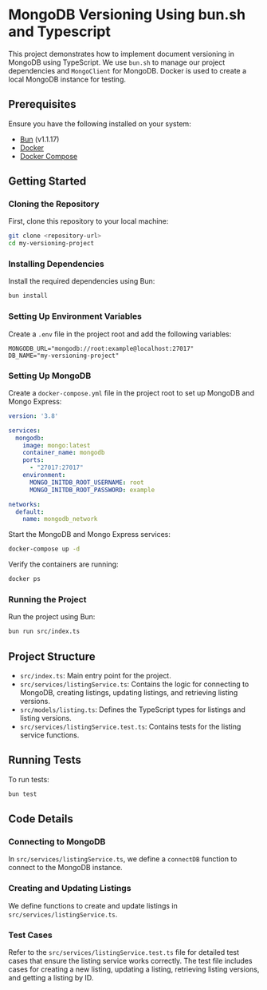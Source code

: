 # MongoDB Versioning Using bun.sh and Typescript

This project demonstrates how to implement document versioning in MongoDB using TypeScript. We use `bun.sh` to manage our project dependencies and `MongoClient` for MongoDB. Docker is used to create a local MongoDB instance for testing.

## Prerequisites

Ensure you have the following installed on your system:

- [Bun](https://bun.sh) (v1.1.17)
- [Docker](https://www.docker.com/)
- [Docker Compose](https://docs.docker.com/compose/)

## Getting Started

### Cloning the Repository

First, clone this repository to your local machine:

```bash
git clone <repository-url>
cd my-versioning-project
```

### Installing Dependencies

Install the required dependencies using Bun:

```bash
bun install
```

### Setting Up Environment Variables

Create a `.env` file in the project root and add the following variables:

```dotenv
MONGODB_URL="mongodb://root:example@localhost:27017"
DB_NAME="my-versioning-project"
```

### Setting Up MongoDB

Create a `docker-compose.yml` file in the project root to set up MongoDB and Mongo Express:

```yaml
version: '3.8'

services:
  mongodb:
    image: mongo:latest
    container_name: mongodb
    ports:
      - "27017:27017"
    environment:
      MONGO_INITDB_ROOT_USERNAME: root
      MONGO_INITDB_ROOT_PASSWORD: example

networks:
  default:
    name: mongodb_network
```

Start the MongoDB and Mongo Express services:

```bash
docker-compose up -d
```

Verify the containers are running:

```bash
docker ps
```

### Running the Project

Run the project using Bun:

```bash
bun run src/index.ts
```

## Project Structure

- `src/index.ts`: Main entry point for the project.
- `src/services/listingService.ts`: Contains the logic for connecting to MongoDB, creating listings, updating listings, and retrieving listing versions.
- `src/models/listing.ts`: Defines the TypeScript types for listings and listing versions.
- `src/services/listingService.test.ts`: Contains tests for the listing service functions.

## Running Tests

To run tests:

```bash
bun test
```

## Code Details

### Connecting to MongoDB

In `src/services/listingService.ts`, we define a `connectDB` function to connect to the MongoDB instance.

### Creating and Updating Listings

We define functions to create and update listings in `src/services/listingService.ts`.

### Test Cases

Refer to the `src/services/listingService.test.ts` file for detailed test cases that ensure the listing service works correctly. The test file includes cases for creating a new listing, updating a listing, retrieving listing versions, and getting a listing by ID.